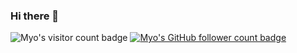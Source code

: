 ### Hi there 👋

![Myo's visitor count badge](https://visitor-badge.laobi.icu/badge?page_id=myominnoo.visitor-badge) [![Myo's GitHub follower count badge](https://img.shields.io/github/followers/myominnoo?label=Follow&style=social)](https://github.com/myominnoo)

<!--
**myominnoo/myominnoo** is a ✨ _special_ ✨ repository because its `README.md` (this file) appears on your GitHub profile.

Here are some ideas to get you started:

- 🔭 I’m currently working on ...
- 🌱 I’m currently learning ...
- 👯 I’m looking to collaborate on ...
- 🤔 I’m looking for help with ...
- 💬 Ask me about ...
- 📫 How to reach me: ...
- 😄 Pronouns: ...
- ⚡ Fun fact: ...
-->
